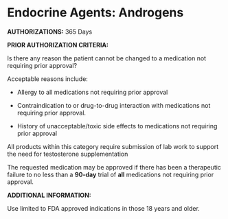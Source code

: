 # Endocrine Agents: Androgens

**AUTHORIZATIONS:**  365 Days

**PRIOR AUTHORIZATION CRITERIA:**

Is there any reason the patient cannot be changed to a medication not requiring prior approval?

Acceptable reasons include:

- Allergy to all medications not requiring prior approval

- Contraindication to or drug-to-drug interaction with medications not requiring prior approval.

- History of unacceptable/toxic side effects to medications not requiring prior approval

All products within this category require submission of lab work to support the need for testosterone supplementation

The requested medication may be approved if there has been a therapeutic failure to no less than a **90-day** trial of **all** medications not requiring prior approval.

**ADDITIONAL INFORMATION:**

Use limited to FDA approved indications in those 18 years and older.
